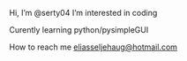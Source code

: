 Hi, I’m @serty04
I’m interested in coding

Curently learning python/pysimpleGUI

How to reach me eliasseljehaug@hotmail.com

<!---
serty04/serty04 is a ✨ special ✨ repository because its `README.md` (this file) appears on your GitHub profile.
You can click the Preview link to take a look at your changes.
--->
